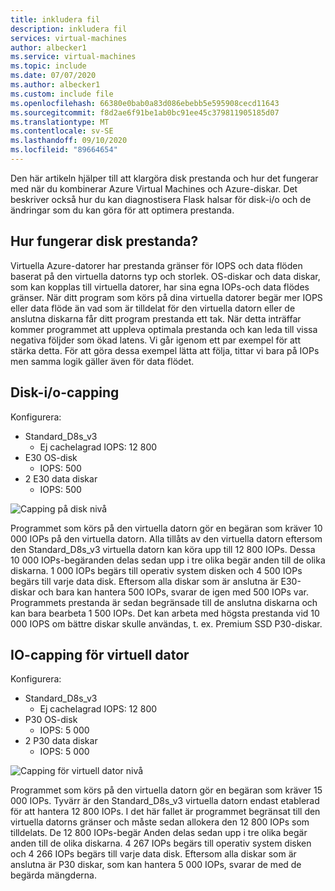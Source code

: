 ```yaml
---
title: inkludera fil
description: inkludera fil
services: virtual-machines
author: albecker1
ms.service: virtual-machines
ms.topic: include
ms.date: 07/07/2020
ms.author: albecker1
ms.custom: include file
ms.openlocfilehash: 66380e0bab0a83d086ebebb5e595908cecd11643
ms.sourcegitcommit: f8d2ae6f91be1ab0bc91ee45c379811905185d07
ms.translationtype: MT
ms.contentlocale: sv-SE
ms.lasthandoff: 09/10/2020
ms.locfileid: "89664654"
---
```

Den här artikeln hjälper till att klargöra disk prestanda och hur det fungerar med när du kombinerar Azure Virtual Machines och Azure-diskar. Det beskriver också hur du kan diagnostisera Flask halsar för disk-i/o och de ändringar som du kan göra för att optimera prestanda.

## <a name="how-does-disk-performance-work"></a>Hur fungerar disk prestanda?
Virtuella Azure-datorer har prestanda gränser för IOPS och data flöden baserat på den virtuella datorns typ och storlek. OS-diskar och data diskar, som kan kopplas till virtuella datorer, har sina egna IOPs-och data flödes gränser. När ditt program som körs på dina virtuella datorer begär mer IOPS eller data flöde än vad som är tilldelat för den virtuella datorn eller de anslutna diskarna får ditt program prestanda ett tak. När detta inträffar kommer programmet att uppleva optimala prestanda och kan leda till vissa negativa följder som ökad latens. Vi går igenom ett par exempel för att stärka detta. För att göra dessa exempel lätta att följa, tittar vi bara på IOPs men samma logik gäller även för data flödet.

## <a name="disk-io-capping"></a>Disk-i/o-capping
Konfigurera:
- Standard_D8s_v3 
    - Ej cachelagrad IOPS: 12 800
- E30 OS-disk
    - IOPS: 500 
- 2 E30 data diskar
    - IOPS: 500

![Capping på disk nivå](media/vm-disk-performance/disk-level-throttling.jpg)

Programmet som körs på den virtuella datorn gör en begäran som kräver 10 000 IOPs på den virtuella datorn. Alla tillåts av den virtuella datorn eftersom den Standard_D8s_v3 virtuella datorn kan köra upp till 12 800 IOPs. Dessa 10 000 IOPs-begäranden delas sedan upp i tre olika begär anden till de olika diskarna. 1 000 IOPs begärs till operativ system disken och 4 500 IOPs begärs till varje data disk. Eftersom alla diskar som är anslutna är E30-diskar och bara kan hantera 500 IOPs, svarar de igen med 500 IOPs var. Programmets prestanda är sedan begränsade till de anslutna diskarna och kan bara bearbeta 1 500 IOPs. Det kan arbeta med högsta prestanda vid 10 000 IOPS om bättre diskar skulle användas, t. ex. Premium SSD P30-diskar.

## <a name="virtual-machine-io-capping"></a>IO-capping för virtuell dator
Konfigurera:
- Standard_D8s_v3 
    - Ej cachelagrad IOPS: 12 800
- P30 OS-disk
    - IOPS: 5 000 
- 2 P30 data diskar 
    - IOPS: 5 000

![Capping för virtuell dator nivå](media/vm-disk-performance/vm-level-throttling.jpg)

Programmet som körs på den virtuella datorn gör en begäran som kräver 15 000 IOPs. Tyvärr är den Standard_D8s_v3 virtuella datorn endast etablerad för att hantera 12 800 IOPs. I det här fallet är programmet begränsat till den virtuella datorns gränser och måste sedan allokera den 12 800 IOPs som tilldelats. De 12 800 IOPs-begär Anden delas sedan upp i tre olika begär anden till de olika diskarna. 4 267 IOPs begärs till operativ system disken och 4 266 IOPs begärs till varje data disk. Eftersom alla diskar som är anslutna är P30 diskar, som kan hantera 5 000 IOPs, svarar de med de begärda mängderna.